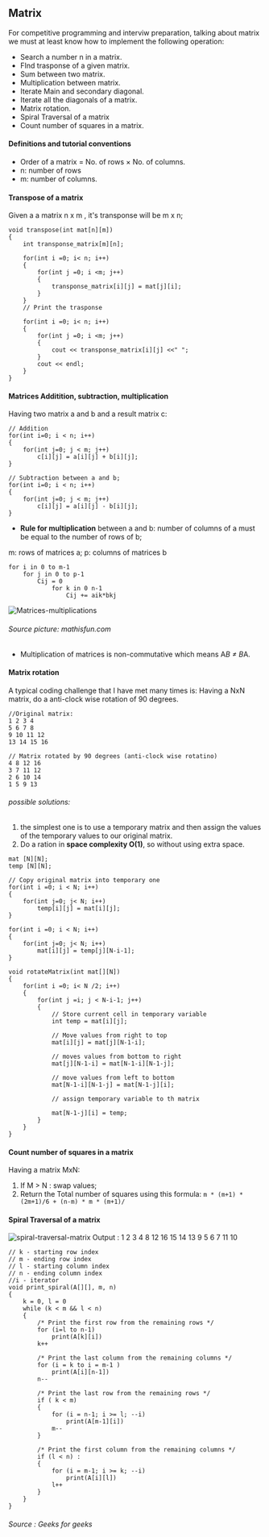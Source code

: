 ## Matrix

For competitive programming and interviw preparation, talking about matrix we must at least know how to implement the following operation:

* Search a number n in a matrix.
* FInd trasponse of a given matrix. 
* Sum between two matrix.
* Multiplication between matrix.
* Iterate Main and secondary diagonal.
* Iterate all the diagonals of a matrix. 
* Matrix rotation. 
* Spiral Traversal of a matrix
* Count number of squares in a matrix. 


####  Definitions and tutorial conventions

* Order of a matrix = No. of rows × No. of columns.
* n: number of rows
* m: number of columns. 

#### Transpose of a matrix

Given a a matrix n x m , it's transponse will be m x n;

```
void transpose(int mat[n][m])
{
    int transponse_matrix[m][n];

    for(int i =0; i< n; i++)
    {
        for(int j =0; i <m; j++)
        {
            transponse_matrix[i][j] = mat[j][i];
        }
    }
    // Print the trasponse

    for(int i =0; i< n; i++)
    {
        for(int j =0; i <m; j++)
        {
            cout << transponse_matrix[i][j] <<" ";
        }
        cout << endl;
    }
}
```

#### Matrices Additition, subtraction, multiplication 

Having two matrix a and b and a result matrix c:

```
// Addition 
for(int i=0; i < n; i++)
{
    for(int j=0; j < m; j++)
        c[i][j] = a[i][j] + b[i][j];
}
```
```
// Subtraction between a and b; 
for(int i=0; i < n; i++)
{
    for(int j=0; j < m; j++)
        c[i][j] = a[i][j] - b[i][j];
}
```

* **Rule for multiplication** between a and b: number of columns of a must be equal to the number of rows of b; 

m: rows of matrices a;
p: columns of matrices b
```
for i in 0 to m-1
    for j in 0 to p-1
        Cij = 0
            for k in 0 n-1
                Cij += aik*bkj
```

![Matrices-multiplications](../../images/matrices-multiplication.png)
###### Source picture: mathisfun.com

* Multiplication of matrices is non-commutative which means A*B ≠ B*A.

#### Matrix rotation

A typical coding challenge that I have met many times is:
Having a NxN matrix, do a anti-clock wise rotation of 90 degrees.

```
//Original matrix:
1 2 3 4 
5 6 7 8 
9 10 11 12
13 14 15 16

// Matrix rotated by 90 degrees (anti-clock wise rotatino)
4 8 12 16
3 7 11 12
2 6 10 14
1 5 9 13
```
###### possible solutions: 
 
 1. the simplest one is to use a temporary matrix and then assign the values of the temporary values to our original matrix.
 2. Do a ration in **space complexity O(1)**, so without using extra space. 

```
mat [N][N];
temp [N][N];

// Copy original matrix into temporary one
for(int i =0; i < N; i++)
{
    for(int j=0; j< N; i++)
        temp[i][j] = mat[i][j];
}

for(int i =0; i < N; i++)
{
    for(int j=0; j< N; i++)
        mat[i][j] = temp[j][N-i-1];   
}
```

```
void rotateMatrix(int mat[][N])
{
    for(int i =0; i< N /2; i++)
    {
        for(int j =i; j < N-i-1; j++)
        {
            // Store current cell in temporary variable
            int temp = mat[i][j];

            // Move values from right to top
            mat[i][j] = mat[j][N-1-i];

            // moves values from bottom to right
            mat[j][N-1-i] = mat[N-1-i][N-1-j];

            // move values from left to bottom
            mat[N-1-i][N-1-j] = mat[N-1-j][i];

            // assign temporary variable to th matrix

            mat[N-1-j][i] = temp;
        }
    }
}
```


#### Count number of squares in a matrix

Having a matrix MxN:

1. If M > N : swap values; 
2. Return the Total number of squares using this formula:  ```m * (m+1) * (2m+1)/6 + (n-m) * m * (m+1)/```

#### Spiral Traversal of a matrix 


![spiral-traversal-matrix](../../images/spiral-traversal-matrix.png)
Output : 1 2 3 4 8 12 16 15 14 13 9 5 6 7 11 10

```
// k - starting row index
// m - ending row index
// l - starting column index
// n - ending column index
//i - iterator
void print_spiral(A[][], m, n)
{
    k = 0, l = 0
    while (k < m && l < n)  
    {
        /* Print the first row from the remaining rows */
        for (i=l to n-1)
            print(A[k][i])  
        k++
  
        /* Print the last column from the remaining columns */
        for (i = k to i = m-1 )
            print(A[i][n-1])  
        n-- 
  
        /* Print the last row from the remaining rows */
        if ( k < m) 
        {
            for (i = n-1; i >= l; --i)   
                print(A[m-1][i]) 
            m--
        }
  
        /* Print the first column from the remaining columns */
        if (l < n) :
        {
            for (i = m-1; i >= k; --i)   
                print(A[i][l])   
            l++
        }
    }
}
```
###### Source : Geeks for geeks
